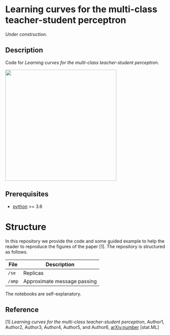 # Learning curves for the multi-class teacher-student perceptron

*Under construction*.

## Description

Code for *Learning curves for the multi-class teacher-student perceptron*.

<p float="center">
  <img src="https://github.com/rodsveiga/mc+perceptron/blob/main/figures/mc_perc_red.jpg" height="350">
</p>

## Prerequisites

- [python](https://www.python.org/) >= 3.6

# Structure

In this repository we provide the code and some guided example to help the reader to reproduce the figures of the paper [1]. The repository is structured as follows.

| File                          | Description                                                                                                                                                    |
|-------------------------------|----------------------------------------------------------------------------------------------------------------------------------------------------------------|
| ```/se``` | Replicas      |
| ```/amp``` | Approximate message passing                                |

The notebooks are self-explanatory.

## Reference

[1] *Learning curves for the multi-class teacher-student perceptron*, Author1, Author2, Author3, Author4, Author5, and Author6, [arXiv:number](arXivlink) [stat.ML]
